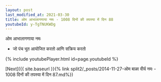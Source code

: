 ```yaml
---
layout: post
last_modified_at: 2021-03-30
title: ओम आभालागणाया नमः - 1008 दिनों की तपस्या में दिन 88
youtubeId: y-TgTNUKWDg
---
```

 
 
 ओम आभालागणाया नमः  
 
 -  जो पंच भूत आयोजित करतो आणि सक्रिय करतो 
 
  
 
  
 
 
 
 
 
 


{% include youtubePlayer.html id=page.youtubeId %}
 
[Next]({{ site.baseurl }}{% link  split2/_posts/2014-11-27-ओम बाळा वीर्य नमः - 1008 दिनों की तपस्या में दिन 87.md%})
 
